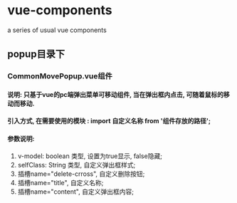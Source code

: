 # vue-components
a series of usual vue components

## popup目录下
### CommonMovePopup.vue组件
#### 说明: 只基于vue的pc端弹出菜单可移动组件, 当在弹出框内点击, 可随着鼠标的移动而移动.
#### 引入方式, 在需要使用的模块 : import 自定义名称 from '组件存放的路径';
#### 参数说明:
1. v-model: boolean 类型, 设置为true显示, false隐藏;
2. selfClass: String 类型, 自定义弹出框样式;
3. 插槽name="delete-crross", 自定义删除按钮;
4. 插槽name="title", 自定义名称;
5. 插槽name="content", 自定义弹出框内容;
